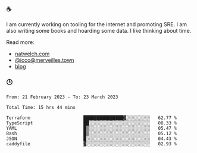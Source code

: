 ### ☕

I am currently working on tooling for the internet and promoting SRE. I am also writing some books and hoarding some data. I like thinking about time. 

Read more:

 - [natwelch.com](https://natwelch.com)
 - [@icco@merveilles.town](https://merveilles.town/@icco)
 - [blog](https://writing.natwelch.com)

### 🕒

<!--START_SECTION:waka-->

```text
From: 21 February 2023 - To: 23 March 2023

Total Time: 15 hrs 44 mins

Terraform                    ███████████████▓░░░░░░░░░   62.77 %
TypeScript                   ██░░░░░░░░░░░░░░░░░░░░░░░   08.33 %
YAML                         █▒░░░░░░░░░░░░░░░░░░░░░░░   05.47 %
Bash                         █▒░░░░░░░░░░░░░░░░░░░░░░░   05.12 %
JSON                         █░░░░░░░░░░░░░░░░░░░░░░░░   04.43 %
caddyfile                    ▓░░░░░░░░░░░░░░░░░░░░░░░░   02.93 %
```

<!--END_SECTION:waka-->

